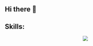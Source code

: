 ## Hi there 👋

<!--
**harristariq45/harristariq45** is a ✨ _special_ ✨ repository because its `README.md` (this file) appears on your GitHub profile.

Here are some ideas to get you started:

- 🔭 I’m currently working on ...
- 🌱 I’m currently learning ...
- 👯 I’m looking to collaborate on ...
- 🤔 I’m looking for help with ...
- 💬 Ask me about ...
- 📫 How to reach me: ...
- 😄 Pronouns: ...
- ⚡ Fun fact: ...
-->

## Skills:
<p align="center">
  <a href="https://skillicons.dev">
    <img src="https://skillicons.dev/icons?i=java,py,js,spring,react,tailwind,git,github,docker,kubernetes,aws,idea,linux,html,css" />
  </a>
</p>
